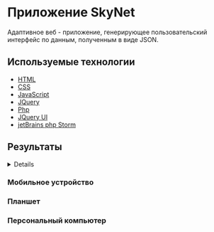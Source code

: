 # Приложение SkyNet

Адаптивное веб - приложение, генерирующее пользовательский интерфейс по данным, полученным в виде JSON.

## Используемые технологии

* [HTML](#) 
* [CSS](#)
* [JavaScript](#)
* [JQuery](#)
* [Php](#)
* [JQuery UI](#)
* [jetBrains php Storm](#)

## Результаты

<details> 
  <h2>Мобильное устройство</h2>
   <p> <li>A1: JavaScript </li>
<li>A1: JavaScript </li></p> 
</details>

### Мобильное устройство

### Планшет

### Персональный компьютер
